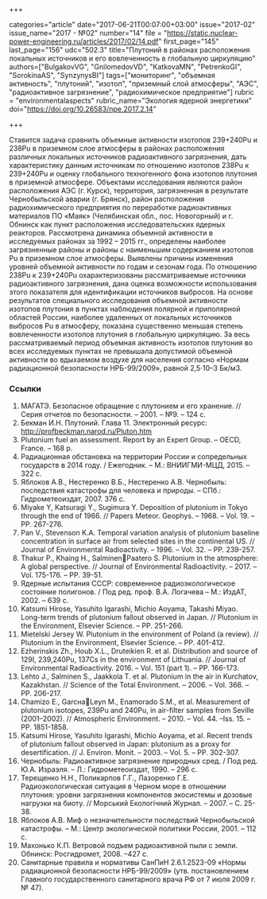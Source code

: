 +++

categories="article"
date="2017-06-21T00:07:00+03:00"
issue="2017-02"
issue_name="2017 - №02"
number="14"
file = "https://static.nuclear-power-engineering.ru/articles/2017/02/14.pdf"
first_page="145"
last_page="156"
udc="502.3"
title="Плутоний в районах расположения локальных источников и его вовлеченность в глобальную циркуляцию"
authors=["BulgakovVG", "GnilomedovVD", "KatkovaMN", "PetrenkoGI", "SorokinaAS", "SynzynysBI"]
tags=["мониторинг", "объемная активность", "плутоний", "изотоп", "приземный слой атмосферы", "АЭС", "радиоактивное загрязнение", "радиохимическое предприятие"]
rubric = "environmentalaspects"
rubric_name="Экология ядерной энергетики"
doi="https://doi.org/10.26583/npe.2017.2.14"

+++

Ставится задача сравнить объемные активности изотопов 239+240Pu и 238Pu в приземном слое атмосферы в районах расположения различных локальных источников радиоактивного загрязнения, дать характеристику данным источникам по отношению изотопов 238Pu к 239+240Pu и оценку глобального техногенного фона изотопов плутония в приземной атмосфере. Объектами исследования являются район расположения АЭС (г. Курск), территория, загрязненная в результате Чернобыльской аварии (г. Брянск), район расположения радиохимического предприятия по переработке радиоактивных материалов ПО «Маяк» (Челябинская обл., пос. Новогорный) и г. Обнинск как пункт расположения исследовательских ядерных реакторов. Рассмотрена динамика объемной активности в исследуемых районах за 1992 – 2015 гг., определены наиболее загрязненные районы и районы с наименьшим содержанием изотопов Pu в приземном слое атмосферы. Выявлены причины изменения уровней объемной активности по годам и сезонам года. По отношению 238Pu к 239+240Pu охарактеризованы рассматриваемые источники радиоактивного загрязнения, дана оценка возможности использования этого показателя для идентификации источников выбросов. На основе результатов специального исследования объемной активности изотопов плутония в пунктах наблюдения полярной и приполярной областей России, наиболее удаленных от локальных источников выбросов Pu в атмосферу, показана существенно меньшая степень вовлеченности изотопов плутония в глобальную циркуляцию. За весь рассматриваемый период объемная активность изотопов плутония во всех исследуемых пунктах не превышала допустимой объемной активности во вдыхаемом воздухе для населения согласно «Нормам радиационной безопасности НРБ-99/2009», равной 2,5⋅10–3 Бк/м3.

### Ссылки

1. МАГАТЭ. Безопасное обращение с плутонием и его хранение. // Серия отчетов по безопасности. – 2001. – №9. – 124 с.
2. Бекман И.Н. Плутоний. Глава 11. Электронный ресурс: http://profbeckman.narod.ru/Pluton.htm
3. Plutonium fuel an assessment. Report by an Expert Group. – OECD, France. – 168 p.
4. Радиационная обстановка на территории России и сопредельных государств в 2014 году. / Ежегодник. – М.: ВНИИГМИ-МЦД, 2015. – 322 с.
5. Яблоков А.В., Нестеренко В.Б., Нестеренко А.В. Чернобыль: последствия катастрофы для человека и природы. – СПб.: Гидрометеоиздат, 2007. 376 с.
6. Miyake Y, Katsuragi Y., Sugimura Y. Deposition of plutonium in Tokyo through the end of 1966. // Papers Meteor. Geophys. – 1968. – Vol. 19. – PP. 267-276.
7. Pan V., Stevenson K.A. Temporal variation analysis of plutonium baseline concentration in surface air from selected sites in the continental US. // Journal of Environmental Radioactivity. – 1996. – Vol. 32. – PP. 239-257.
8. Thakur P., Khaing H., SalminenPaatero S. Plutonium in the atmosphere: A global perspective. // Journal of Environmental Radioactivity. – 2017. – Vol. 175-176. – PP. 39-51.
9. Ядерные испытания СССР: современное радиоэкологическое состояние полигонов. / Под ред. проф. В.А. Логачева – М.: ИздАТ, 2002. – 639 с.
10. Katsumi Hirose, Yasuhito Igarashi, Michio Aoyama, Takashi Miyao. Long-term trends of plutonium fallout observed in Japan. // Plutonium in the Environment, Elsevier Science. – PP. 251-266.
11. Mietelski Jersey W. Plutonium in the environment of Poland (a review). // Plutonium in the Environment, Elsevier Science. – PP. 401-412.
12. Ezherinskis Zh., Houb X.L., Druteikien R. et al. Distribution and source of 129I, 239,240Pu, 137Cs in the environment of Lithuania. // Journal of Environmental Radioactivity. 2016. – Vol. 151 (part 1). – PP. 166-173.
13. Lehto J., Salminen S., Jaakkola T. et al. Plutonium in the air in Kurchatov, Kazakhstan. // Science of the Total Environment. – 2006. – Vol. 366. – PP. 206-217.
14. Chamizo E., GarcнaLeуn M., Enamorado S.M., et al. Measurement of plutonium isotopes, 239Pu and 240Pu, in air-filter samples from Seville (2001–2002). // Atmospheric Environment. – 2010. – Vol. 44. –Iss. 15. – PP. 1851-1858.
15. Katsumi Hirose, Yasuhito Igarashi, Michio Aoyama, et al. Recent trends of plutonium fallout observed in Japan: plutonium as a proxy for desertification. // J. Environ. Monit. – 2003. – Vol. 5. – PP. 302-307.
16. Чернобыль: Радиоактивное загрязнение природных сред. / Под ред. Ю.А. Израэля. – Л.: Гидрометеоиздат, 1990. – 296 с.
17. Терещенко Н.Н., Поликарпов Г.Г., Лазоренко Г.Е. Радиоэкологическая ситуация в Черном море в отношении плутония: уровни загрязнения компонентов экосистемы и дозовые нагрузки на биоту. // Морський Екологічний Журнал. – 2007. – C. 25-38.
18. Яблоков А.В. Миф о незначительности последствий Чернобыльской катастрофы. – М.: Центр экологической политики России, 2001. – 112 с.
19. Махонько К.П. Ветровой подъем радиоактивной пыли с земли. Обнинск: Росгидромет, 2008. –427 с.
20. Санитарные правила и нормативы СанПиН 2.6.1.2523-09 «Нормы радиационной безопасности НРБ-99/2009» (утв. постановлением Главного государственного санитарного врача РФ от 7 июля 2009 г. № 47).